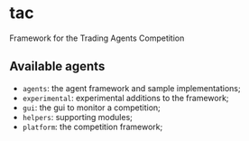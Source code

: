 # tac
Framework for the Trading Agents Competition

## Available agents

- `agents`: the agent framework and sample implementations;
- `experimental`: experimental additions to the framework;
- `gui`: the gui to monitor a competition;
- `helpers`: supporting modules;
- `platform`: the competition framework;